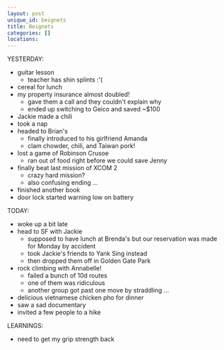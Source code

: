 ```yaml
---
layout: post
unique_id: beignets
title: Beignets
categories: []
locations: 
---
```


YESTERDAY:
* guitar lesson
  * teacher has shin splints :'(
* cereal for lunch
* my property insurance almost doubled!
  * gave them a call and they couldn't explain why
  * ended up switching to Geico and saved ~$100
* Jackie made a chili
* took a nap
* headed to Brian's
  * finally introduced to his girlfriend Amanda
  * clam chowder, chili, and Taiwan pork!
* lost a game of Robinson Crusoe
  * ran out of food right before we could save Jenny
* finally beat last mission of XCOM 2
  * crazy hard mission?
  * also confusing ending ...
* finished another book
* door lock started warning low on battery

TODAY:
* woke up a bit late
* head to SF with Jackie
  * supposed to have lunch at Brenda's but our reservation was made for Monday by accident
  * took Jackie's friends to Yank Sing instead
  * then dropped them off in Golden Gate Park
* rock climbing with Annabelle!
  * failed a bunch of 10d routes
  * one of them was ridiculous
  * another group got past one move by straddling ...
* delicious vietnamese chicken pho for dinner
* saw a sad documentary
* invited a few people to a hike

LEARNINGS:
* need to get my grip strength back
